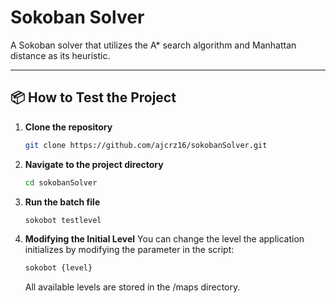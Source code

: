 # Sokoban Solver

A Sokoban solver that utilizes the A* search algorithm and Manhattan distance as its heuristic.

---

## 📦 How to Test the Project

1. **Clone the repository**
   ```bash
   git clone https://github.com/ajcrz16/sokobanSolver.git

2. **Navigate to the project directory**
   ```bash
   cd sokobanSolver

3. **Run the batch file**
   ```bash
   sokobot testlevel

4. **Modifying the Initial Level**
   You can change the level the application initializes by modifying the parameter in the script:
   ```bash
   sokobot {level}
   ```
   All available levels are stored in the /maps directory.
